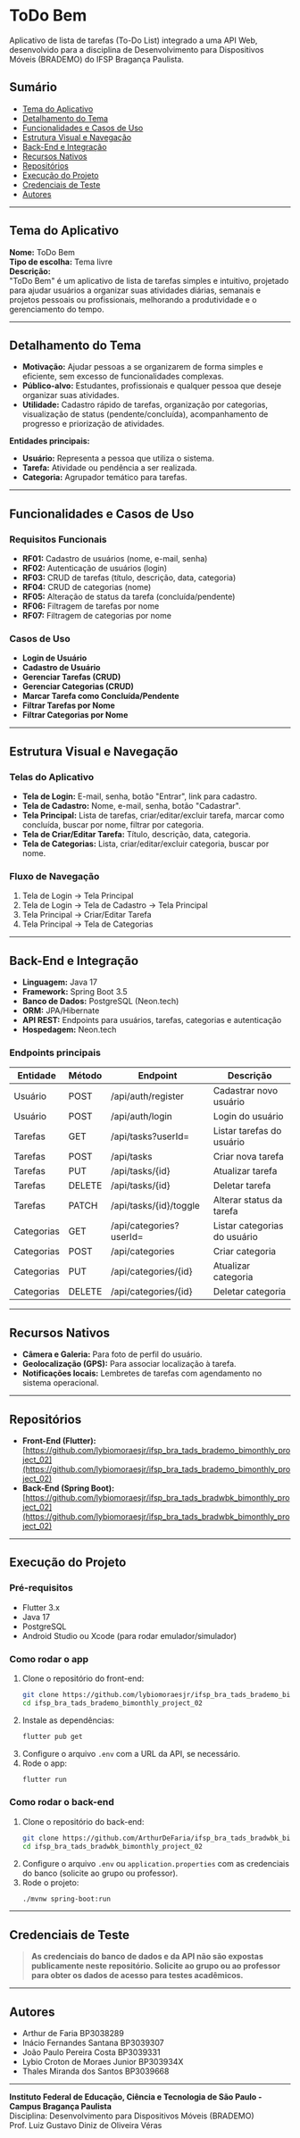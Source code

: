 # ToDo Bem

Aplicativo de lista de tarefas (To-Do List) integrado a uma API Web, desenvolvido para a disciplina de Desenvolvimento para Dispositivos Móveis (BRADEMO) do IFSP Bragança Paulista.

## Sumário
- [Tema do Aplicativo](#tema-do-aplicativo)
- [Detalhamento do Tema](#detalhamento-do-tema)
- [Funcionalidades e Casos de Uso](#funcionalidades-e-casos-de-uso)
- [Estrutura Visual e Navegação](#estrutura-visual-e-navegação)
- [Back-End e Integração](#back-end-e-integração)
- [Recursos Nativos](#recursos-nativos)
- [Repositórios](#repositórios)
- [Execução do Projeto](#execução-do-projeto)
- [Credenciais de Teste](#credenciais-de-teste)
- [Autores](#autores)

---

## Tema do Aplicativo
**Nome:** ToDo Bem  
**Tipo de escolha:** Tema livre  
**Descrição:**  
"ToDo Bem" é um aplicativo de lista de tarefas simples e intuitivo, projetado para ajudar usuários a organizar suas atividades diárias, semanais e projetos pessoais ou profissionais, melhorando a produtividade e o gerenciamento do tempo.

---

## Detalhamento do Tema
- **Motivação:** Ajudar pessoas a se organizarem de forma simples e eficiente, sem excesso de funcionalidades complexas.
- **Público-alvo:** Estudantes, profissionais e qualquer pessoa que deseje organizar suas atividades.
- **Utilidade:** Cadastro rápido de tarefas, organização por categorias, visualização de status (pendente/concluída), acompanhamento de progresso e priorização de atividades.

**Entidades principais:**
- **Usuário:** Representa a pessoa que utiliza o sistema.
- **Tarefa:** Atividade ou pendência a ser realizada.
- **Categoria:** Agrupador temático para tarefas.

---

## Funcionalidades e Casos de Uso

### Requisitos Funcionais
- **RF01:** Cadastro de usuários (nome, e-mail, senha)
- **RF02:** Autenticação de usuários (login)
- **RF03:** CRUD de tarefas (título, descrição, data, categoria)
- **RF04:** CRUD de categorias (nome)
- **RF05:** Alteração de status da tarefa (concluída/pendente)
- **RF06:** Filtragem de tarefas por nome
- **RF07:** Filtragem de categorias por nome

### Casos de Uso
- **Login de Usuário**
- **Cadastro de Usuário**
- **Gerenciar Tarefas (CRUD)**
- **Gerenciar Categorias (CRUD)**
- **Marcar Tarefa como Concluída/Pendente**
- **Filtrar Tarefas por Nome**
- **Filtrar Categorias por Nome**

---

## Estrutura Visual e Navegação

### Telas do Aplicativo
- **Tela de Login:** E-mail, senha, botão "Entrar", link para cadastro.
- **Tela de Cadastro:** Nome, e-mail, senha, botão "Cadastrar".
- **Tela Principal:** Lista de tarefas, criar/editar/excluir tarefa, marcar como concluída, buscar por nome, filtrar por categoria.
- **Tela de Criar/Editar Tarefa:** Título, descrição, data, categoria.
- **Tela de Categorias:** Lista, criar/editar/excluir categoria, buscar por nome.

### Fluxo de Navegação
1. Tela de Login → Tela Principal
2. Tela de Login → Tela de Cadastro → Tela Principal
3. Tela Principal → Criar/Editar Tarefa
4. Tela Principal → Tela de Categorias

---

## Back-End e Integração
- **Linguagem:** Java 17
- **Framework:** Spring Boot 3.5
- **Banco de Dados:** PostgreSQL (Neon.tech)
- **ORM:** JPA/Hibernate
- **API REST:** Endpoints para usuários, tarefas, categorias e autenticação
- **Hospedagem:** Neon.tech

### Endpoints principais
| Entidade   | Método | Endpoint                       | Descrição                  |
|------------|--------|-------------------------------|----------------------------|
| Usuário    | POST   | /api/auth/register            | Cadastrar novo usuário     |
| Usuário    | POST   | /api/auth/login               | Login do usuário           |
| Tarefas    | GET    | /api/tasks?userId=            | Listar tarefas do usuário  |
| Tarefas    | POST   | /api/tasks                    | Criar nova tarefa          |
| Tarefas    | PUT    | /api/tasks/{id}               | Atualizar tarefa           |
| Tarefas    | DELETE | /api/tasks/{id}               | Deletar tarefa             |
| Tarefas    | PATCH  | /api/tasks/{id}/toggle        | Alterar status da tarefa   |
| Categorias | GET    | /api/categories?userId=       | Listar categorias do usuário|
| Categorias | POST   | /api/categories               | Criar categoria            |
| Categorias | PUT    | /api/categories/{id}          | Atualizar categoria        |
| Categorias | DELETE | /api/categories/{id}          | Deletar categoria          |

---

## Recursos Nativos
- **Câmera e Galeria:** Para foto de perfil do usuário.
- **Geolocalização (GPS):** Para associar localização à tarefa.
- **Notificações locais:** Lembretes de tarefas com agendamento no sistema operacional.

---

## Repositórios
- **Front-End (Flutter):**  
  [https://github.com/lybiomoraesjr/ifsp_bra_tads_brademo_bimonthly_project_02](https://github.com/lybiomoraesjr/ifsp_bra_tads_brademo_bimonthly_project_02)
- **Back-End (Spring Boot):**  
  [https://github.com/lybiomoraesjr/ifsp_bra_tads_bradwbk_bimonthly_project_02](https://github.com/lybiomoraesjr/ifsp_bra_tads_bradwbk_bimonthly_project_02)

---

## Execução do Projeto

### Pré-requisitos
- Flutter 3.x
- Java 17
- PostgreSQL
- Android Studio ou Xcode (para rodar emulador/simulador)

### Como rodar o app
1. Clone o repositório do front-end:
   ```sh
   git clone https://github.com/lybiomoraesjr/ifsp_bra_tads_brademo_bimonthly_project_02.git
   cd ifsp_bra_tads_brademo_bimonthly_project_02
   ```
2. Instale as dependências:
   ```sh
   flutter pub get
   ```
3. Configure o arquivo `.env` com a URL da API, se necessário.
4. Rode o app:
   ```sh
   flutter run
   ```

### Como rodar o back-end
1. Clone o repositório do back-end:
   ```sh
   git clone https://github.com/ArthurDeFaria/ifsp_bra_tads_bradwbk_bimonthly_project_02.git
   cd ifsp_bra_tads_bradwbk_bimonthly_project_02
   ```
2. Configure o arquivo `.env` ou `application.properties` com as credenciais do banco (solicite ao grupo ou professor).
3. Rode o projeto:
   ```sh
   ./mvnw spring-boot:run
   ```

---

## Credenciais de Teste

> **As credenciais do banco de dados e da API não são expostas publicamente neste repositório. Solicite ao grupo ou ao professor para obter os dados de acesso para testes acadêmicos.**

---

## Autores
- Arthur de Faria BP3038289
- Inácio Fernandes Santana BP3039307
- João Paulo Pereira Costa BP3039331
- Lybio Croton de Moraes Junior BP303934X
- Thales Miranda dos Santos BP3039668

---

**Instituto Federal de Educação, Ciência e Tecnologia de São Paulo - Campus Bragança Paulista**  
Disciplina: Desenvolvimento para Dispositivos Móveis (BRADEMO)  
Prof. Luiz Gustavo Diniz de Oliveira Véras
